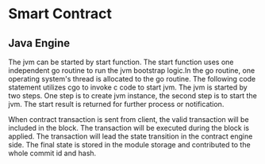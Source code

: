 # Smart Contract

## Java Engine

The jvm can be started by start function. The start function uses one independent go routine to run the jvm bootstrap logic.In the go routine, one operating system's thread is allocated to the go routine. The following code statement utilizes cgo to invoke c code to start jvm. The jvm is started by two steps. One step is to create jvm instance, the second step is to start the jvm. The start result is returned for further process or notification. 

When contract transaction is sent from client, the valid transaction will be included in the block. The transaction will be executed during the block is applied. The transaction will lead the state transition in the contract engine side. The final state is stored in the module storage and contributed to the whole commit id and hash.


